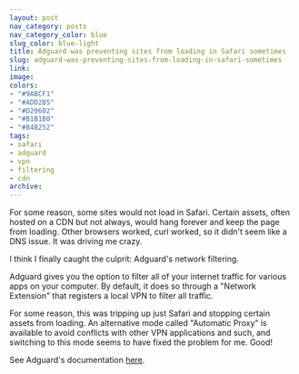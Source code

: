 ```yaml
---
layout: post
nav_category: posts
nav_category_color: blue
slug_color: blue-light
title: Adguard was preventing sites from loading in Safari sometimes
slug: adguard-was-preventing-sites-from-loading-in-safari-sometimes
link:
image:
colors:
- "#9ABCF1"
- "#ADD2B5"
- "#D20602"
- "#B1B1B0"
- "#84B252"
tags:
- safari
- adguard
- vpn
- filtering
- cdn
archive:
---
```


For some reason, some sites would not load in Safari. Certain assets, often hosted on a CDN but not always, would hang forever and keep the page from loading. Other browsers worked, curl worked, so it didn't seem like a DNS issue. It was driving me crazy.

I think I finally caught the culprit: Adguard's network filtering.

Adguard gives you the option to filter all of your internet traffic for various apps on your computer. By default, it does so through a "Network Extension" that registers a local VPN to filter all traffic. 

For some reason, this was tripping up just Safari and stopping certain assets from loading. An alternative mode called "Automatic Proxy" is available to avoid conflicts with other VPN applications and such, and switching to this mode seems to have fixed the problem for me. Good!

See Adguard's documentation [here](https://adguard.com/kb/adguard-for-mac/features/network/).

